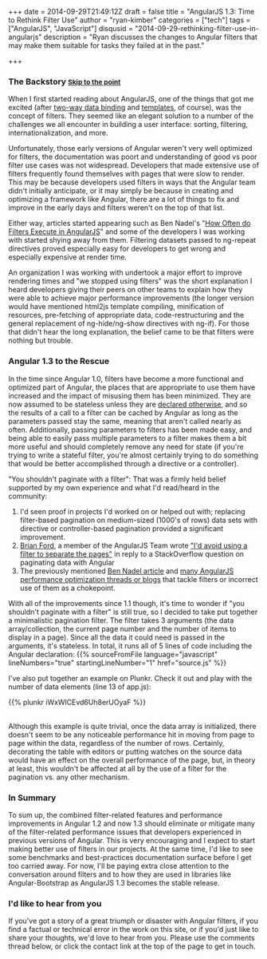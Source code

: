 +++
date = 2014-09-29T21:49:12Z
draft = false
title = "AngularJS 1.3: Time to Rethink Filter Use"
author = "ryan-kimber"
categories = ["tech"]
tags = ["AngularJS", "JavaScript"]
disqusid = "2014-09-29-rethinking-filter-use-in-angularjs"
description = "Ryan discusses the changes to Angular filters that may make them suitable for tasks they failed at in the past."

+++
### The Backstory  <span style="font-size: 10pt"><a href="javascript:scrollToId('point');">Skip to the point</a>

When I first started reading about AngularJS, one of the things that got me excited (after <a href="https://docs.angularjs.org/guide/databinding" target="_new">two-way data binding</a> and <a href="https://docs.angularjs.org/guide/templates">templates</a>, of course), was the concept of filters. They seemed like an elegant solution to a number of the challenges we all encounter in building a user interface: sorting, filtering, internationalization, and  more. 

Unfortunately, those early versions of Angular weren't very well optimized for filters, the documentation was poort and understanding of good vs poor filter use cases was not widespread. Developers that made extensive use of filters frequently found themselves with pages that were slow to render. This may be because developers used filters in ways that the Angular team didn't initially anticipate, or it may simply be because in creating and optimizing a framework like Angular, there are a lot of things to fix and improve in the early days and filters weren't on the top of that list.

Either way, articles started appearing such as Ben Nadel's "<a target="_new" href="http://www.bennadel.com/blog/2489-how-often-do-filters-execute-in-angularjs.htm">How Often do Filters Execute in AngularJS</a>" and some of the developers I was working with started shying away from them. Filtering datasets passed to ng-repeat directives proved especially easy for developers to get wrong and especially expensive at render time.

An organization I was working with undertook a major effort to improve rendering times and "we stopped using filters" was the short explanation I heard developers giving their peers on other teams to explain how they were able to achieve major performance improvements (the longer version would have mentioned html2js template compiling, minification of resources, pre-fetching of appropriate data, code-restructuring and the general replacement of ng-hide/ng-show directives with ng-if). For those that didn't hear the long explanation, the belief came to be that filters were nothing but trouble.

### Angular 1.3 to the Rescue
In the time since Angular 1.0, filters have become a more functional and optimized part of Angular, the places that are appropriate to use them have increased and the impact of misusing them has been minimized. They are now assumed to be stateless unless they are <a href="https://github.com/angular/angular.js/blob/master/CHANGELOG.md#breaking-changes-1">declared otherwise</a>, and so the results of a call to a filter can be cached by Angular as long as the parameters passed stay the same, meaning that aren't called nearly as often. Additionally, passing parameters to filters has been made easy, and being able to easily pass multiple parameters to a filter makes them a bit more useful and should completely remove any need for state (if you're trying to write a stateful filter, you're almost certainly trying to do something that would be better accomplished through a directive or a controller).
 
"You shouldn't paginate with a filter": That was a firmly held belief supported by my own experience and what I'd read/heard in the community: 

1. I'd seen proof in projects I'd worked on or helped out with; replacing filter-based pagination on medium-sized (1000's of rows) data sets with directive or controller-based pagination provided a significant improvement. 
2. <a href="https://twitter.com/briantford" target="_new">Brian Ford</a>, a member of the AngularJS Team wrote <a href="http://stackoverflow.com/questions/10816073/how-to-do-paging-in-angularjs" target="_new">"I'd avoid using a filter to separate the pages"</a> in reply to a StackOverflow question on paginating data with Angular
3. The previously mentioned <a href="http://www.bennadel.com/blog/2489-how-often-do-filters-execute-in-angularjs.htm" target="_new">Ben Nadel article</a> and <a href="https://www.google.ca/webhp?sourceid=chrome-instant&ion=1&espv=2&ie=UTF-8#safe=off&q=improving+angularjs+performance+filter" target="_new">many AngularJS performance optimization threads or blogs</a> that tackle filters or incorrect use of them as a chokepoint. 

<span id="point"></span>With all of the improvements since 1.1 though, it's time to wonder if "you shouldn't paginate with a filter" is still true, so I decided to take put together a minimalistic pagination filter. The filter takes 3 arguments (the data array/collection, the current page number and the number of items to display in a page). Since all the data it could need is passed in the arguments, it's stateless. In total, it runs all of 5 lines of code including the Angular declaration:
{{% sourceFromFile language="javascript" lineNumbers="true" startingLineNumber="1" href="source.js" %}}

I've also put together an example on Plunkr. Check it out and play with the number of data elements (line 13 of app.js):

{{% plunkr iWxWlCEvd6Uh8erUOyaF %}}

<br />
Although this example is quite trivial, once the data array is initialized, there doesn't seem to be any noticeable performance hit in moving from page to page within the data, regardless of the number of rows. Certainly, decorating the table with editors or putting watches on the source data would have an effect on the overall performance of the page, but, in theory at least, this wouldn't be affected at all by the use of a filter for the pagination vs. any other mechanism. 

### In Summary

To sum up, the combined filter-related features and performance improvements in Angular 1.2 and now 1.3 should eliminate or mitigate many of the filter-related performance issues that developers experienced in previous versions of Angular. This is very encouraging and I expect to start making better use of filters in our projects. At the same time, I'd like to see some benchmarks and best-practices documentation surface before I get too carried away. For now, I'll be paying extra close attention to the conversation around filters and to how they are used in libraries like Angular-Bootstrap as AngularJS 1.3 becomes the stable release.

### I'd like to hear from you
If you've got a story of a great triumph or disaster with Angular filters, if you find a factual or technical error in the work on this site, or if you'd just like to share your thoughts, we'd love to hear from you. Please use the comments thread below, or click the contact link at the top of the page to get in touch.
